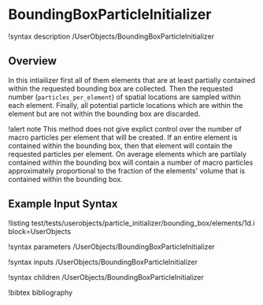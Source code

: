 # BoundingBoxParticleInitializer

!syntax description /UserObjects/BoundingBoxParticleInitializer

## Overview

In this intiailizer first all of them elements that are at least partially contained within the requested bounding box are collected. Then the requested number (`particles_per_element`) of spatial locations are sampled within each element. Finally, all potential particle locations which are within the element but are not within the bounding box are discarded.

!alert note
This method does not give explict control over the number of macro particles per element that will be created. If an entire element is contained within the bounding box, then that element will contain the requested particles per element. On average elements which are partilaly contained within the bounding box will contain a number of macro particles approximately proportional to the fraction of the elements' volume that is contained within the bounding box.

## Example Input Syntax

!listing test/tests/userobjects/particle_initializer/bounding_box/elements/1d.i block=UserObjects

!syntax parameters /UserObjects/BoundingBoxParticleInitializer

!syntax inputs /UserObjects/BoundingBoxParticleInitializer

!syntax children /UserObjects/BoundingBoxParticleInitializer

!bibtex bibliography
